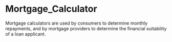 # Mortgage_Calculator
Mortgage calculators are used by consumers to determine monthly repayments, and by mortgage providers to determine the financial suitability of a loan applicant.
